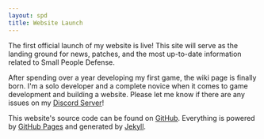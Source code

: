```yaml
---
layout: spd
title: Website Launch
---
```


The first official launch of my website is live! This site will serve as the landing ground for news, patches, and the most up-to-date information related to Small People Defense.

After spending over a year developing my first game, the wiki page is finally born. I'm a solo developer and a complete novice when it comes to game development and building a website. Please let me know if there are any issues on my [Discord Server](https://discord.gg/dAQ6FkeXuN)!

This website's source code can be found on [GitHub](https://github.com/KoalasinTraffic/koalasintraffic.github.io). Everything is powered by [GitHub Pages](https://pages.github.com/) and generated by [Jekyll](https://jekyllrb.com/).
